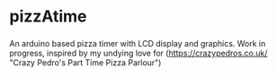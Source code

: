 # pizzAtime
###
An arduino based pizza timer with LCD display and graphics. Work in progress, inspired by my undying love for (https://crazypedros.co.uk/ "Crazy Pedro's Part Time Pizza Parlour")
